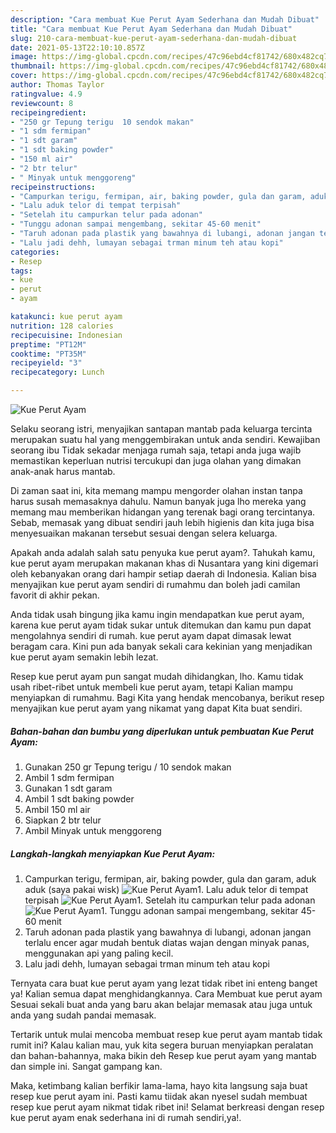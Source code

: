 ```yaml
---
description: "Cara membuat Kue Perut Ayam Sederhana dan Mudah Dibuat"
title: "Cara membuat Kue Perut Ayam Sederhana dan Mudah Dibuat"
slug: 210-cara-membuat-kue-perut-ayam-sederhana-dan-mudah-dibuat
date: 2021-05-13T22:10:10.857Z
image: https://img-global.cpcdn.com/recipes/47c96ebd4cf81742/680x482cq70/kue-perut-ayam-foto-resep-utama.jpg
thumbnail: https://img-global.cpcdn.com/recipes/47c96ebd4cf81742/680x482cq70/kue-perut-ayam-foto-resep-utama.jpg
cover: https://img-global.cpcdn.com/recipes/47c96ebd4cf81742/680x482cq70/kue-perut-ayam-foto-resep-utama.jpg
author: Thomas Taylor
ratingvalue: 4.9
reviewcount: 8
recipeingredient:
- "250 gr Tepung terigu  10 sendok makan"
- "1 sdm fermipan"
- "1 sdt garam"
- "1 sdt baking powder"
- "150 ml air"
- "2 btr telur"
- " Minyak untuk menggoreng"
recipeinstructions:
- "Campurkan terigu, fermipan, air, baking powder, gula dan garam, aduk aduk (saya pakai wisk)"
- "Lalu aduk telor di tempat terpisah"
- "Setelah itu campurkan telur pada adonan"
- "Tunggu adonan sampai mengembang, sekitar 45-60 menit"
- "Taruh adonan pada plastik yang bawahnya di lubangi, adonan jangan terlalu encer agar mudah bentuk diatas wajan dengan minyak panas, menggunakan api yang paling kecil."
- "Lalu jadi dehh, lumayan sebagai trman minum teh atau kopi"
categories:
- Resep
tags:
- kue
- perut
- ayam

katakunci: kue perut ayam 
nutrition: 128 calories
recipecuisine: Indonesian
preptime: "PT12M"
cooktime: "PT35M"
recipeyield: "3"
recipecategory: Lunch

---
```



![Kue Perut Ayam](https://img-global.cpcdn.com/recipes/47c96ebd4cf81742/680x482cq70/kue-perut-ayam-foto-resep-utama.jpg)

Selaku seorang istri, menyajikan santapan mantab pada keluarga tercinta merupakan suatu hal yang menggembirakan untuk anda sendiri. Kewajiban seorang ibu Tidak sekadar menjaga rumah saja, tetapi anda juga wajib memastikan keperluan nutrisi tercukupi dan juga olahan yang dimakan anak-anak harus mantab.

Di zaman  saat ini, kita memang mampu mengorder olahan instan tanpa harus susah memasaknya dahulu. Namun banyak juga lho mereka yang memang mau memberikan hidangan yang terenak bagi orang tercintanya. Sebab, memasak yang dibuat sendiri jauh lebih higienis dan kita juga bisa menyesuaikan makanan tersebut sesuai dengan selera keluarga. 



Apakah anda adalah salah satu penyuka kue perut ayam?. Tahukah kamu, kue perut ayam merupakan makanan khas di Nusantara yang kini digemari oleh kebanyakan orang dari hampir setiap daerah di Indonesia. Kalian bisa menyajikan kue perut ayam sendiri di rumahmu dan boleh jadi camilan favorit di akhir pekan.

Anda tidak usah bingung jika kamu ingin mendapatkan kue perut ayam, karena kue perut ayam tidak sukar untuk ditemukan dan kamu pun dapat mengolahnya sendiri di rumah. kue perut ayam dapat dimasak lewat beragam cara. Kini pun ada banyak sekali cara kekinian yang menjadikan kue perut ayam semakin lebih lezat.

Resep kue perut ayam pun sangat mudah dihidangkan, lho. Kamu tidak usah ribet-ribet untuk membeli kue perut ayam, tetapi Kalian mampu menyiapkan di rumahmu. Bagi Kita yang hendak mencobanya, berikut resep menyajikan kue perut ayam yang nikamat yang dapat Kita buat sendiri.

<!--inarticleads1-->

##### Bahan-bahan dan bumbu yang diperlukan untuk pembuatan Kue Perut Ayam:

1. Gunakan 250 gr Tepung terigu / 10 sendok makan
1. Ambil 1 sdm fermipan
1. Gunakan 1 sdt garam
1. Ambil 1 sdt baking powder
1. Ambil 150 ml air
1. Siapkan 2 btr telur
1. Ambil  Minyak untuk menggoreng




<!--inarticleads2-->

##### Langkah-langkah menyiapkan Kue Perut Ayam:

1. Campurkan terigu, fermipan, air, baking powder, gula dan garam, aduk aduk (saya pakai wisk)
<img src="https://img-global.cpcdn.com/steps/9f92f44e4833039a/160x128cq70/kue-perut-ayam-langkah-memasak-1-foto.jpg" alt="Kue Perut Ayam">1. Lalu aduk telor di tempat terpisah
<img src="https://img-global.cpcdn.com/steps/c526a4ec1f1e7d30/160x128cq70/kue-perut-ayam-langkah-memasak-2-foto.jpg" alt="Kue Perut Ayam">1. Setelah itu campurkan telur pada adonan
<img src="https://img-global.cpcdn.com/steps/b86e7cf30b9a7474/160x128cq70/kue-perut-ayam-langkah-memasak-3-foto.jpg" alt="Kue Perut Ayam">1. Tunggu adonan sampai mengembang, sekitar 45-60 menit
1. Taruh adonan pada plastik yang bawahnya di lubangi, adonan jangan terlalu encer agar mudah bentuk diatas wajan dengan minyak panas, menggunakan api yang paling kecil.
1. Lalu jadi dehh, lumayan sebagai trman minum teh atau kopi




Ternyata cara buat kue perut ayam yang lezat tidak ribet ini enteng banget ya! Kalian semua dapat menghidangkannya. Cara Membuat kue perut ayam Sesuai sekali buat anda yang baru akan belajar memasak atau juga untuk anda yang sudah pandai memasak.

Tertarik untuk mulai mencoba membuat resep kue perut ayam mantab tidak rumit ini? Kalau kalian mau, yuk kita segera buruan menyiapkan peralatan dan bahan-bahannya, maka bikin deh Resep kue perut ayam yang mantab dan simple ini. Sangat gampang kan. 

Maka, ketimbang kalian berfikir lama-lama, hayo kita langsung saja buat resep kue perut ayam ini. Pasti kamu tiidak akan nyesel sudah membuat resep kue perut ayam nikmat tidak ribet ini! Selamat berkreasi dengan resep kue perut ayam enak sederhana ini di rumah sendiri,ya!.

